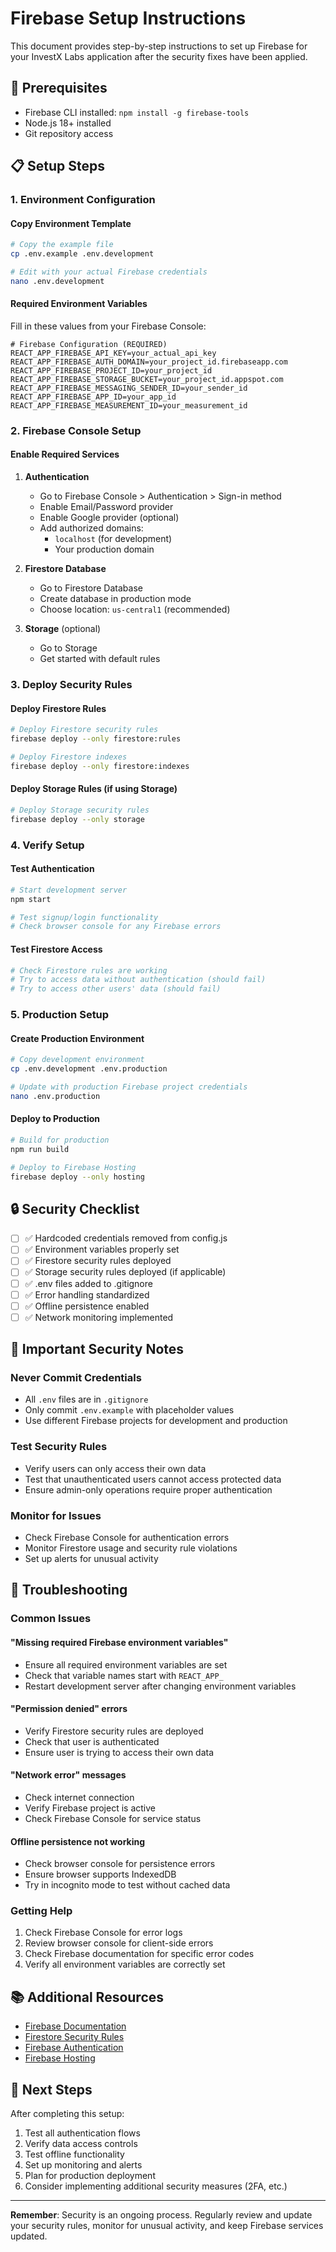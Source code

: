# Firebase Setup Instructions

This document provides step-by-step instructions to set up Firebase for your InvestX Labs application after the security fixes have been applied.

## 🔧 Prerequisites

- Firebase CLI installed: `npm install -g firebase-tools`
- Node.js 18+ installed
- Git repository access

## 📋 Setup Steps

### 1. Environment Configuration

#### Copy Environment Template
```bash
# Copy the example file
cp .env.example .env.development

# Edit with your actual Firebase credentials
nano .env.development
```

#### Required Environment Variables
Fill in these values from your Firebase Console:

```env
# Firebase Configuration (REQUIRED)
REACT_APP_FIREBASE_API_KEY=your_actual_api_key
REACT_APP_FIREBASE_AUTH_DOMAIN=your_project_id.firebaseapp.com
REACT_APP_FIREBASE_PROJECT_ID=your_project_id
REACT_APP_FIREBASE_STORAGE_BUCKET=your_project_id.appspot.com
REACT_APP_FIREBASE_MESSAGING_SENDER_ID=your_sender_id
REACT_APP_FIREBASE_APP_ID=your_app_id
REACT_APP_FIREBASE_MEASUREMENT_ID=your_measurement_id
```

### 2. Firebase Console Setup

#### Enable Required Services

1. **Authentication**
   - Go to Firebase Console > Authentication > Sign-in method
   - Enable Email/Password provider
   - Enable Google provider (optional)
   - Add authorized domains:
     - `localhost` (for development)
     - Your production domain

2. **Firestore Database**
   - Go to Firestore Database
   - Create database in production mode
   - Choose location: `us-central1` (recommended)

3. **Storage** (optional)
   - Go to Storage
   - Get started with default rules

### 3. Deploy Security Rules

#### Deploy Firestore Rules
```bash
# Deploy Firestore security rules
firebase deploy --only firestore:rules

# Deploy Firestore indexes
firebase deploy --only firestore:indexes
```

#### Deploy Storage Rules (if using Storage)
```bash
# Deploy Storage security rules
firebase deploy --only storage
```

### 4. Verify Setup

#### Test Authentication
```bash
# Start development server
npm start

# Test signup/login functionality
# Check browser console for any Firebase errors
```

#### Test Firestore Access
```bash
# Check Firestore rules are working
# Try to access data without authentication (should fail)
# Try to access other users' data (should fail)
```

### 5. Production Setup

#### Create Production Environment
```bash
# Copy development environment
cp .env.development .env.production

# Update with production Firebase project credentials
nano .env.production
```

#### Deploy to Production
```bash
# Build for production
npm run build

# Deploy to Firebase Hosting
firebase deploy --only hosting
```

## 🔒 Security Checklist

- [ ] ✅ Hardcoded credentials removed from config.js
- [ ] ✅ Environment variables properly set
- [ ] ✅ Firestore security rules deployed
- [ ] ✅ Storage security rules deployed (if applicable)
- [ ] ✅ .env files added to .gitignore
- [ ] ✅ Error handling standardized
- [ ] ✅ Offline persistence enabled
- [ ] ✅ Network monitoring implemented

## 🚨 Important Security Notes

### Never Commit Credentials
- All `.env` files are in `.gitignore`
- Only commit `.env.example` with placeholder values
- Use different Firebase projects for development and production

### Test Security Rules
- Verify users can only access their own data
- Test that unauthenticated users cannot access protected data
- Ensure admin-only operations require proper authentication

### Monitor for Issues
- Check Firebase Console for authentication errors
- Monitor Firestore usage and security rule violations
- Set up alerts for unusual activity

## 🔧 Troubleshooting

### Common Issues

#### "Missing required Firebase environment variables"
- Ensure all required environment variables are set
- Check that variable names start with `REACT_APP_`
- Restart development server after changing environment variables

#### "Permission denied" errors
- Verify Firestore security rules are deployed
- Check that user is authenticated
- Ensure user is trying to access their own data

#### "Network error" messages
- Check internet connection
- Verify Firebase project is active
- Check Firebase Console for service status

#### Offline persistence not working
- Check browser console for persistence errors
- Ensure browser supports IndexedDB
- Try in incognito mode to test without cached data

### Getting Help

1. Check Firebase Console for error logs
2. Review browser console for client-side errors
3. Check Firebase documentation for specific error codes
4. Verify all environment variables are correctly set

## 📚 Additional Resources

- [Firebase Documentation](https://firebase.google.com/docs)
- [Firestore Security Rules](https://firebase.google.com/docs/firestore/security/get-started)
- [Firebase Authentication](https://firebase.google.com/docs/auth)
- [Firebase Hosting](https://firebase.google.com/docs/hosting)

## 🎯 Next Steps

After completing this setup:

1. Test all authentication flows
2. Verify data access controls
3. Test offline functionality
4. Set up monitoring and alerts
5. Plan for production deployment
6. Consider implementing additional security measures (2FA, etc.)

---

**Remember**: Security is an ongoing process. Regularly review and update your security rules, monitor for unusual activity, and keep Firebase services updated.

